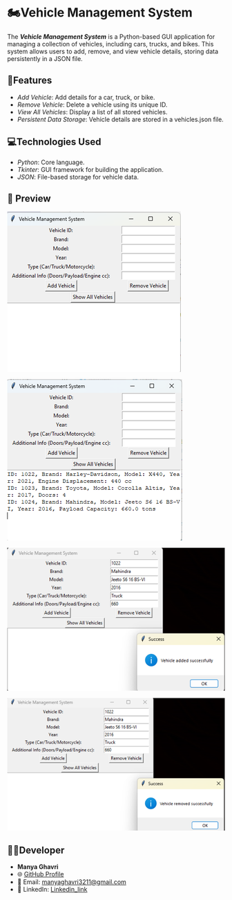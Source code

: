 # 🏍️Vehicle Management System

The ***Vehicle Management System*** is a Python-based GUI application for managing a collection of vehicles, including cars, trucks, and bikes. This system allows users to add, remove, and view vehicle details, storing data persistently in a JSON file.

## 🌟Features

- *Add Vehicle*: Add details for a car, truck, or bike.
- *Remove Vehicle*: Delete a vehicle using its unique ID.
- *View All Vehicles*: Display a list of all stored vehicles.
- *Persistent Data Storage*: Vehicle details are stored in a vehicles.json file.

## 💻Technologies Used

- *Python*: Core language.
- *Tkinter*: GUI framework for building the application.
- *JSON*: File-based storage for vehicle data.

## 📸 Preview  



![result](https://raw.githubusercontent.com/ManyaGhavri/Vehicle_Management_System/main/result.png)








![All Vehicles](https://raw.githubusercontent.com/ManyaGhavri/Vehicle_Management_System/main/all%20vehicles.png)




![Add](https://raw.githubusercontent.com/ManyaGhavri/Vehicle_Management_System/main/add.png)





![Remove](https://raw.githubusercontent.com/ManyaGhavri/Vehicle_Management_System/main/remove.png)


## 👩‍💻Developer
- **Manya Ghavri**
- 🌐 [GitHub Profile](https://github.com/ManyaGhavri)  
- 📧 Email: manyaghavri3211@gmail.com
- 🔗 LinkedIn: [Linkedin_link](https://www.linkedin.com/in/manya-ghavri-b00773310/)
